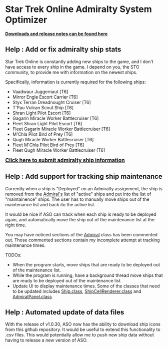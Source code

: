 # Star Trek Online Admiralty System Optimizer

**[Downloads and release notes can be found here](https://intrinsical.github.io/categories/sto-aso)** 

## Help : Add or fix admiralty ship stats

Star Trek Online is constantly adding new ships to the game, and I don't have access to every ship in the game. I depend on you, the STO community, to provide me with information on the newest ships. 

Specifically, information is currently required for the following ships:

 * Vaadwaur Juggernaut [T6]
 * Mirror Engle Escort Carrier [T6]
 * Styx Terran Dreadnought Cruiser [T6]
 * T'Pau Vulcan Scout Ship [T6]
 * Shran Light Pilot Escort [T6]
 * Gagarin Miracle Worker Battlecruiser [T6]
 * Fleet Shran Light Pilot Escort [T6]
 * Fleet Gagarin Miracle Worker Battlecruiser [T6]
 * M'Chla Pilot Bird of Prey [T6]
 * Qugh Miracle Worker Battlecruiser [T6]
 * Fleet M'Chla Pilot Bird of Prey [T6]
 * Fleet Qugh Miracle Worker Battlecruiser [T6]

**<span style="font-size:larger;">[Click here to submit admiralty ship information](https://github.com/intrinsical/sto-aso/issues/new?template=submit-admiralty-ship-information.md&labels=ship+info&title=New+admiralty+ship)</span>**

## Help : Add support for tracking ship maintenance

Currently when a ship is "Deployed" on an Admiralty assignment, the ship is removed from the [Admiral's](https://github.com/intrinsical/sto-aso/blob/master/src/com/kor/admiralty/beans/Admiral.java) list of "active" ships and put into the list of "maintainence" ships. The user has to manually move ships out of the maintenance list and back ito the active list.

It would be nice if ASO can track when each ship is ready to be deployed again, and automatically move the ship out of the maintenance list at the right time.

You may have noticed sections of the [Admiral](https://github.com/intrinsical/sto-aso/blob/master/src/com/kor/admiralty/beans/Admiral.java) class has been commented out. Those commented sections contain my incomplete attempt at tracking maintenance times. 

TODOs: 
 * When the program starts, move ships that are ready to be deployed out of the maintenance list. 
 * While the program is running, have a background thread move ships that are ready to be deployed out of the maintenance list.
 * Update UI to display maintenance times. Some of the classes that need to be updated includes [Ship.class](https://github.com/intrinsical/sto-aso/blob/master/src/com/kor/admiralty/beans/Ship.java), [ShipCellRenderer.class](https://github.com/intrinsical/sto-aso/blob/master/src/com/kor/admiralty/ui/renderers/ShipCellRenderer.java) and [AdmiralPanel.class](https://github.com/intrinsical/sto-aso/blob/master/src/com/kor/admiralty/ui/AdmiralPanel.java)

## Help : Automated update of data files

With the release of v1.0.30, ASO now has the ability to download ship icons from this github repository. It would be useful to extend this functionality to .csv files. This would potentially allow me to push new ship data without having to release a new version of ASO. 
